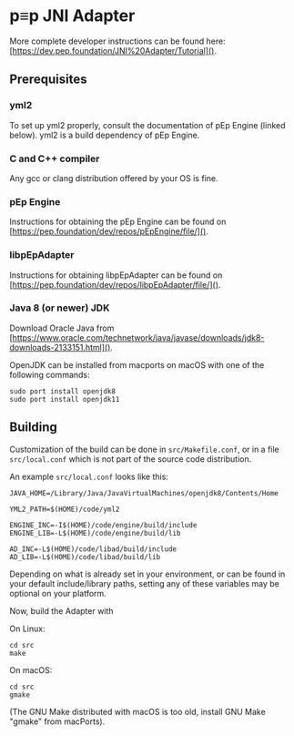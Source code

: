 # p≡p JNI Adapter
More complete developer instructions can be found here: [https://dev.pep.foundation/JNI%20Adapter/Tutorial]().

## Prerequisites

### yml2
To set up yml2 properly, consult the documentation of pEp Engine (linked below). yml2 is a build dependency of pEp Engine.

### C and C++ compiler
Any gcc or clang distribution offered by your OS is fine.

### pEp Engine
Instructions for obtaining the pEp Engine can be found on [https://pep.foundation/dev/repos/pEpEngine/file/]().

### libpEpAdapter
Instructions for obtaining libpEpAdapter can be found on [https://pep.foundation/dev/repos/libpEpAdapter/file/]().

### Java 8 (or newer) JDK
Download Oracle Java from [https://www.oracle.com/technetwork/java/javase/downloads/jdk8-downloads-2133151.html]().

OpenJDK can be installed from macports on macOS with one of the following commands:

~~~
sudo port install openjdk8
sudo port install openjdk11
~~~

## Building
Customization of the build can be done in `src/Makefile.conf`, or in a file `src/local.conf` which is not part of the source code distribution.

An example `src/local.conf` looks like this:

~~~
JAVA_HOME=/Library/Java/JavaVirtualMachines/openjdk8/Contents/Home

YML2_PATH=$(HOME)/code/yml2

ENGINE_INC=-I$(HOME)/code/engine/build/include
ENGINE_LIB=-L$(HOME)/code/engine/build/lib

AD_INC=-L$(HOME)/code/libad/build/include
AD_LIB=-L$(HOME)/code/libad/build/lib
~~~

Depending on what is already set in your environment, or can be found in your default include/library paths, setting any of these variables may be optional on your platform.

Now, build the Adapter with

On Linux:

~~~
cd src
make
~~~

On macOS:

~~~
cd src
gmake
~~~

(The GNU Make distributed with macOS is too old, install GNU Make "gmake" from macPorts).
